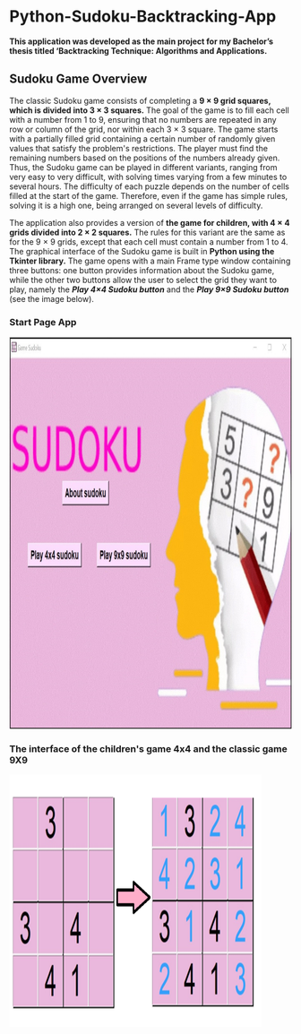 # Python-Sudoku-Backtracking-App

**This application was developed as the main project for my Bachelor’s thesis titled ‘Backtracking Technique: Algorithms and Applications.**  

## Sudoku Game Overview  
The classic Sudoku game consists of completing a **9 × 9 grid squares, which is divided into 3 × 3 squares.** The goal of the game is to fill each cell with a number from 1 to 9, ensuring that no numbers are repeated in any row or column of the grid, nor within each 3 × 3 square. The game starts with a partially filled grid containing a certain number of randomly given values that satisfy the problem's restrictions.
The player must find the remaining numbers based on the positions of the numbers already given. Thus, the Sudoku game can be played in different variants, ranging from very easy to very difficult, with solving times varying from a few minutes to several hours. The difficulty of each puzzle depends on the number of cells filled at the start of the game. Therefore, even if the game has simple rules, solving it is a high one, being arranged on several levels of difficulty.  

The application also provides a version of **the game for children, with 4 × 4 grids divided into 2 × 2 squares.** The rules for this variant are the same as for the 9 × 9 grids, except that each cell must contain a number from 1 to 4. The graphical interface of the Sudoku game is built in **Python using the Tkinter library.** The game opens with a main Frame type window containing three buttons: one button provides information about the Sudoku game, while the other two buttons allow the user to select the grid they want to play, namely the **_Play 4×4 Sudoku button_** and the **_Play 9×9 Sudoku button_** (see the image below).  

### <b>Start Page App</b>
<img src="images/StartPage.jpg"  width="700" height="700" >

### <b>The interface of the children's game 4x4 and the classic game 9X9</b>
<img src="images/kids.png"  width="450" height="450" >

